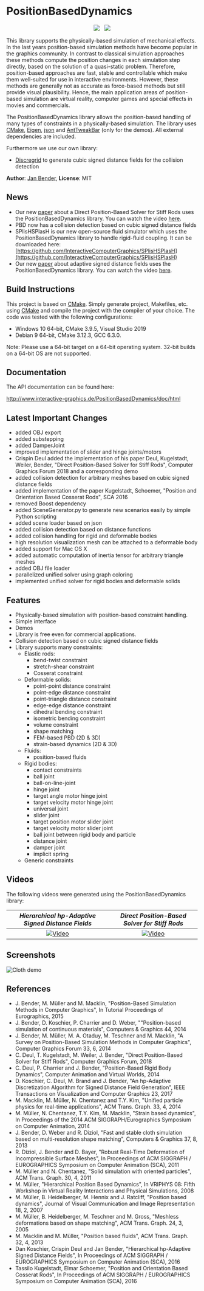 # PositionBasedDynamics

<p align=center><img src="https://github.com/InteractiveComputerGraphics/PositionBasedDynamics/workflows/build-linux/badge.svg">&nbsp;&nbsp; <img src="https://github.com/InteractiveComputerGraphics/PositionBasedDynamics/workflows/build-windows/badge.svg"></p>

This library supports the physically-based simulation of mechanical effects. In the last years position-based simulation methods have become popular in the graphics community. In contrast to classical simulation approaches these methods compute the position changes in each simulation step directly, based on the solution of a quasi-static problem. Therefore, position-based approaches are fast, stable and controllable which make them well-suited for use in interactive environments. However, these methods are generally not as accurate as force-based methods but still provide visual plausibility. Hence, the main application areas of position-based simulation are virtual reality, computer games and special effects in movies and commercials.

The PositionBasedDynamics library allows the position-based handling of many types of constraints in a physically-based simulation. The library uses [CMake](http://www.cmake.org/), [Eigen](http://eigen.tuxfamily.org/), [json](https://github.com/nlohmann/json/) and [AntTweakBar](http://anttweakbar.sourceforge.net/) (only for the demos). All external dependencies are included. 

Furthermore we use our own library:
- [Discregrid](https://github.com/InteractiveComputerGraphics/Discregrid/) to generate cubic signed distance fields for the collision detection


**Author**: [Jan Bender](http://www.interactive-graphics.de), **License**: MIT

## News

* Our new [paper](https://animation.rwth-aachen.de/publication/0557/) about a Direct Position-Based Solver for Stiff Rods uses the PositionBasedDynamics library. You can watch the video  [here](https://www.youtube.com/watch?v=EFH9xt4omls).
* PBD now has a collision detection based on cubic signed distance fields
* SPlisHSPlasH is our new open-source fluid simulator which uses the PositionBasedDynamics library to handle rigid-fluid coupling. It can be downloaded here:
[https://github.com/InteractiveComputerGraphics/SPlisHSPlasH](https://github.com/InteractiveComputerGraphics/SPlisHSPlasH)
* Our new [paper](http://interactive-graphics.de/index.php/research/98-hierarchical-hp-adaptive-signed-distance-fields) about adaptive signed distance fields uses the PositionBasedDynamics library. You can watch the video  [here](https://www.youtube.com/watch?v=x_Iq2yM4FcA).

## Build Instructions

This project is based on [CMake](https://cmake.org/). Simply generate project, Makefiles, etc. using [CMake](https://cmake.org/) and compile the project with the compiler of your choice. The code was tested with the following configurations:
- Windows 10 64-bit, CMake 3.9.5, Visual Studio 2019
- Debian 9 64-bit, CMake 3.12.3, GCC 6.3.0.

Note: Please use a 64-bit target on a 64-bit operating system. 32-bit builds on a 64-bit OS are not supported.

## Documentation

The API documentation can be found here: 

http://www.interactive-graphics.de/PositionBasedDynamics/doc/html

## Latest Important Changes

* added OBJ export
* added substepping
* added DamperJoint
* improved implementation of slider and hinge joints/motors
* Crispin Deul added the implementation of his paper Deul, Kugelstadt, Weiler, Bender, "Direct Position-Based Solver for Stiff Rods", Computer Graphics Forum 2018 and a corresponding demo
* added collision detection for arbitrary meshes based on cubic signed distance fields
* added implementation of the paper Kugelstadt, Schoemer, "Position and Orientation Based Cosserat Rods", SCA 2016
* removed Boost dependency
* added SceneGenerator.py to generate new scenarios easily by simple Python scripting
* added scene loader based on json 
* added collision detection based on distance functions
* added collision handling for rigid and deformable bodies
* high resolution visualization mesh can be attached to a deformable body
* added support for Mac OS X
* added automatic computation of inertia tensor for arbitrary triangle meshes
* added OBJ file loader
* parallelized unified solver using graph coloring
* implemented unified solver for rigid bodies and deformable solids 



## Features

* Physically-based simulation with position-based constraint handling.
* Simple interface
* Demos 
* Library is free even for commercial applications.
* Collision detection based on cubic signed distance fields
* Library supports many constraints: 
	- Elastic rods:
		- bend-twist constraint
		- stretch-shear constraint
		- Cosserat constraint
	- Deformable solids:		
		- point-point distance constraint
		- point-edge distance constraint
		- point-triangle distance constraint
		- edge-edge distance constraint
		- dihedral bending constraint
		- isometric bending constraint
		- volume constraint
		- shape matching
		- FEM-based PBD (2D & 3D)
		- strain-based dynamics (2D & 3D)
	- Fluids:
		- position-based fluids 
	- Rigid bodies:
		- contact constraints
		- ball joint
		- ball-on-line-joint
		- hinge joint
		- target angle motor hinge joint
		- target velocity motor hinge joint
		- universal joint
		- slider joint
		- target position motor slider joint
		- target velocity motor slider joint
		- ball joint between rigid body and particle
		- distance joint
		- damper joint
		- implicit spring
	- Generic constraints

## Videos

The following videos were generated using the PositionBasedDynamics library:

*Hierarchical hp-Adaptive Signed Distance Fields* | *Direct Position-Based Solver for Stiff Rods*
:---:|:---:
[![Video](https://img.youtube.com/vi/x_Iq2yM4FcA/0.jpg)](https://www.youtube.com/watch?v=x_Iq2yM4FcA) | [![Video](https://img.youtube.com/vi/EFH9xt4omls/0.jpg)](https://www.youtube.com/watch?v=EFH9xt4omls)


## Screenshots

![Cloth demo](http://www.interactive-graphics.de/j_images/PositionBasedDynamics.jpg "Cloth demo")	

## References

* J. Bender, M. Müller and M. Macklin, "Position-Based Simulation Methods in Computer Graphics", In Tutorial Proceedings of Eurographics, 2015
* J. Bender, D. Koschier, P. Charrier and D. Weber, ""Position-based simulation of continuous materials", Computers & Graphics 44, 2014
* J. Bender, M. Müller, M. A. Otaduy, M. Teschner and M. Macklin, "A Survey on Position-Based Simulation Methods in Computer Graphics", Computer Graphics Forum 33, 6, 2014
* C. Deul, T. Kugelstadt, M. Weiler, J. Bender, "Direct Position-Based Solver for Stiff Rods", Computer Graphics Forum, 2018
* C. Deul, P. Charrier and J. Bender, "Position-Based Rigid Body Dynamics", Computer Animation and Virtual Worlds, 2014
* D. Koschier, C. Deul, M. Brand and J. Bender, "An hp-Adaptive Discretization Algorithm for Signed Distance Field Generation", IEEE Transactions on Visualization and Computer Graphics 23, 2017
* M. Macklin, M. Müller, N. Chentanez and T.Y. Kim, "Unified particle physics for real-time applications", ACM Trans. Graph. 33, 4, 2014
* M. Müller, N. Chentanez, T.Y. Kim, M. Macklin, "Strain based dynamics", In Proceedings of the 2014 ACM
SIGGRAPH/Eurographics Symposium on Computer Animation, 2014
* J. Bender, D. Weber and R. Diziol, "Fast and stable cloth simulation based on multi-resolution shape matching", Computers & Graphics 37, 8, 2013
* R. Diziol, J. Bender and D. Bayer, "Robust Real-Time Deformation of Incompressible Surface Meshes", In Proceedings of ACM SIGGRAPH / EUROGRAPHICS Symposium on Computer Animation (SCA), 2011
* M. Müller and N. Chentanez, "Solid simulation with oriented particles", ACM Trans. Graph. 30, 4, 2011
* M. Müller, "Hierarchical Position Based Dynamics", In VRIPHYS 08: Fifth Workshop in Virtual Reality Interactions and Physical Simulations, 2008 
* M. Müller, B. Heidelberger, M. Hennix and J. Ratcliff, "Position based dynamics", Journal of Visual Communication and Image Representation 18, 2, 2007
* M. Müller, B. Heidelberger, M. Teschner and M. Gross, "Meshless deformations based on shape matching", ACM Trans. Graph. 24, 3, 2005
* M. Macklin and M. Müller, "Position based fluids", ACM Trans. Graph. 32, 4, 2013
* Dan Koschier, Crispin Deul and Jan Bender, "Hierarchical hp-Adaptive Signed Distance Fields", In Proceedings of ACM SIGGRAPH / EUROGRAPHICS Symposium on Computer Animation (SCA), 2016
* Tassilo Kugelstadt, Elmar Schoemer, "Position and Orientation Based Cosserat Rods", In Proceedings of ACM SIGGRAPH / EUROGRAPHICS Symposium on Computer Animation (SCA), 2016



